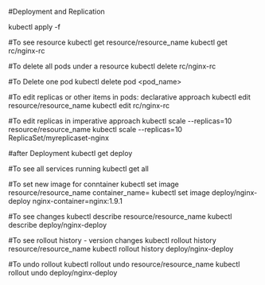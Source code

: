 #Deployment and Replication

kubectl apply -f <yaml file name>

#To see resource
kubectl get resource/resource_name
kubectl get rc/nginx-rc

#To delete all pods under a resource
kubectl delete rc/nginx-rc

#To Delete one pod
kubectl delete pod <pod_name>

#To edit replicas or other items in pods: declarative approach
kubectl edit resource/resource_name
kubectl edit rc/nginx-rc

#To edit replicas in imperative approach
kubectl scale --replicas=10 resource/resource_name
kubectl scale --replicas=10 ReplicaSet/myreplicaset-nginx

#after Deployment
kubectl get deploy

#To see all services running
kubectl get all

#To set new image for conntainer
kubectl set image resource/resource_name container_name=<new image version>
kubectl set image deploy/nginx-deploy nginx-container=nginx:1.9.1

#To see changes
kubectl describe resource/resource_name
kubectl describe deploy/nginx-deploy

#To see rollout history - version changes
kubectl rollout history resource/resource_name
kubectl rollout history deploy/nginx-deploy

#To undo rollout
kubectl rollout undo resource/resource_name
kubectl rollout undo deploy/nginx-deploy
